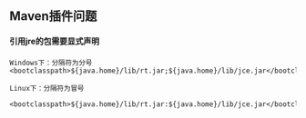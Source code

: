 ## Maven插件问题







#### 引用jre的包需要显式声明

```
Windows下：分隔符为分号
<bootclasspath>${java.home}/lib/rt.jar;${java.home}/lib/jce.jar</bootclasspath>

Linux下：分隔符为冒号

<bootclasspath>${java.home}/lib/rt.jar:${java.home}/lib/jce.jar</bootclasspath>
```





